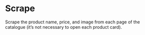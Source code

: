 # Scrape
Scrape the product name, price, and image from each page of the catalogue (it’s not necessary to open each product card).
